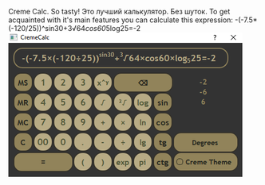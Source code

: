 Creme Calc. So tasty! 
Это лучший калькулятор. Без шуток. 
To get acquainted with it's main features you can calculate this expression:
-(-7.5*(-120/25))^sin30+3√64*cos60*5log25=-2
![Screenshot](compiled/calc.png "Creme Calc in action!")
